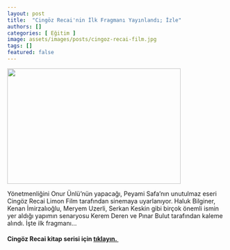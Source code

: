 ```yaml
---
layout: post
title:  "Cingöz Recai'nin İlk Fragmanı Yayınlandı; İzle"
authors: []
categories: [ Eğitim ]
image: assets/images/posts/cingoz-recai-film.jpg
tags: []
featured: false
---
```

<img class="alignnone wp-image-1761" src="wp-content/uploads/2017/09/cingoz-recai-film2.jpg" alt="" width="399" height="266" sizes="(max-width: 399px) 100vw, 399px" />

Yönetmenliğini Onur Ünlü&#8217;nün yapacağı, Peyami Safa&#8217;nın unutulmaz eseri Cingöz Recai Limon Film tarafından sinemaya uyarlanıyor. Haluk Bilginer, Kenan İmirzalıoğlu, Meryem Uzerli, Serkan Keskin gibi birçok önemli ismin yer aldığı yapımın senaryosu Kerem Deren ve Pınar Bulut tarafından kaleme alındı. İşte ilk fragmanı&#8230;

#### **Cingöz Recai kitap serisi için <a href="http://daml.co/cingozrecai" target="_blank" rel="noopener">tıklayın. </a>**



&nbsp;
